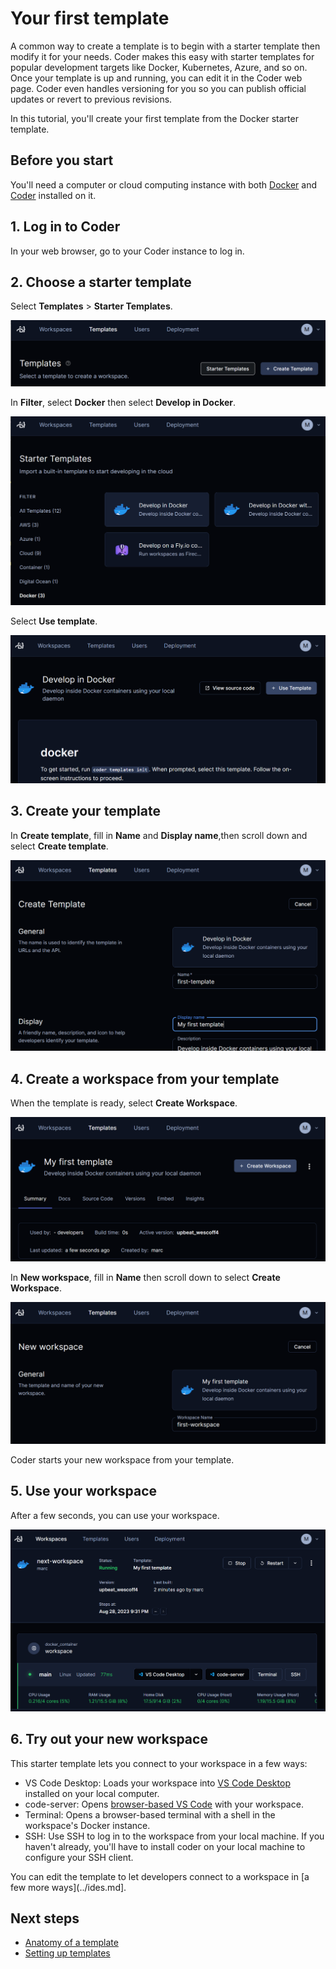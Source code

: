 # Your first template

A common way to create a template is to begin with a starter template
then modify it for your needs. Coder makes this easy with starter
templates for popular development targets like Docker, Kubernetes,
Azure, and so on. Once your template is up and running, you can edit
it in the Coder web page. Coder even handles versioning for you so you
can publish official updates or revert to previous revisions.

In this tutorial, you'll create your first template from the Docker
starter template.


## Before you start

You'll need a computer or cloud computing instance with both
[Docker](https://docs.docker.com/get-docker/) and
[Coder](../install/index.md) installed on it.

## 1. Log in to Coder

In your web browser, go to your Coder instance to log in.

## 2. Choose a starter template

Select **Templates** > **Starter Templates**.

![Starter Templates button](../images/templates/starter-templates.png)

In **Filter**, select **Docker** then select **Develop in Docker**.

![Choosing a starter template](../images/templates/develop-in-docker-template.png)

Select **Use template**.

![Using a starter template](../images/templates/use-template.png)

## 3. Create your template

In **Create template**, fill in **Name** and **Display name**,then
scroll down and select **Create template**.

![Creating a template](../images/templates/create-template.png)

## 4. Create a workspace from your template

When the template is ready, select **Create Workspace**.

![Create workspace](../images/templates/create-workspace.png)

In **New workspace**, fill in **Name** then scroll down to select
**Create Workspace**.

![New workspace](../images/templates/new-workspace.png)

Coder starts your new workspace from your template.

## 5. Use your workspace

After a few seconds, you can use your workspace.

![Workspace is ready](../images/templates/workspace-ready.png)


## 6. Try out your new workspace

This starter template lets you connect to your workspace in a few ways:

- VS Code Desktop: Loads your workspace into [VS Code
  Desktop](https://code.visualstudio.com/Download) installed on your
  local computer.
- code-server: Opens [browser-based VS Code](../ides/web-ides.md)
  with your workspace.
- Terminal: Opens a browser-based terminal with a shell in the
  workspace's Docker instance.
- SSH: Use SSH to log in to the workspace from your local machine. If
  you haven't already, you'll have to install coder on your local
  machine to configure your SSH client.

You can edit the template to let developers connect to a workspace in
[a few more ways](../ides.md].

## Next steps
- [Anatomy of a template](./anatomy.md)
- [Setting up templates](./best-practices.md)

